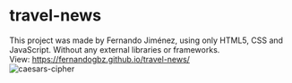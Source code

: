 # travel-news
This project was made by Fernando Jiménez, using only HTML5, CSS and JavaScript. Without any external libraries or frameworks.
<br>
View: https://fernandogbz.github.io/travel-news/
<br>
![caesars-cipher](https://user-images.githubusercontent.com/112293116/216551490-5e0257b6-9954-4c3b-ac6d-4e133eb50a1f.png)

